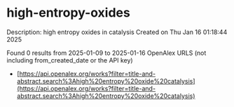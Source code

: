 # high-entropy-oxides
Description: high entropy oxides in catalysis
Created on Thu Jan 16 01:18:44 2025

Found 0 results from 2025-01-09 to 2025-01-16
OpenAlex URLS (not including from_created_date or the API key)
- [https://api.openalex.org/works?filter=title-and-abstract.search%3Ahigh%20entropy%20oxide%20catalysis](https://api.openalex.org/works?filter=title-and-abstract.search%3Ahigh%20entropy%20oxide%20catalysis)

